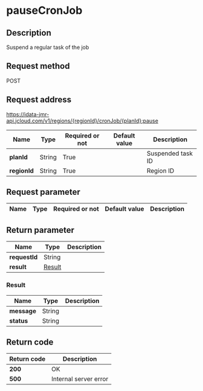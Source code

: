 # pauseCronJob


## Description
Suspend a regular task of the job

## Request method
POST

## Request address
https://idata-jmr-api.jcloud.com/v1/regions/{regionId}/cronJob/{planId}:pause

|Name|Type|Required or not|Default value|Description|
|---|---|---|---|---|
|**planId**|String|True||Suspended task ID|
|**regionId**|String|True||Region ID|

## Request parameter
|Name|Type|Required or not|Default value|Description|
|---|---|---|---|---|


## Return parameter
|Name|Type|Description|
|---|---|---|
|**requestId**|String||
|**result**|[Result](##Result)||


### <a name="Result">Result</a>
|Name|Type|Description|
|---|---|---|
|**message**|String||
|**status**|String||

## Return code
|Return code|Description|
|---|---|
|**200**|OK|
|**500**|Internal server error|
